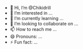 - 👋 Hi, I’m @Chikidrill
- 👀 I’m interested in ...
- 🌱 I’m currently learning ...
- 💞️ I’m looking to collaborate on ...
- 📫 How to reach me ...
- 😄 Pronouns: ...
- ⚡ Fun fact: ...

<!---
Chikidrill/Chikidrill is a ✨ special ✨ repository because its `README.md` (this file) appears on your GitHub profile.
You can click the Preview link to take a look at your changes.
--->
